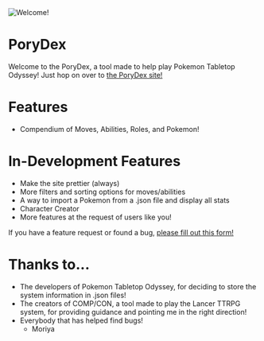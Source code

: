 <img src="https://raw.githubusercontent.com/Arcranmon/porydex/master/src/assets/pokemon/474.png" title="Welcome!" alt="Welcome!">

# PoryDex

Welcome to the PoryDex, a tool made to help play Pokemon Tabletop Odyssey! Just hop on over to <a href="https://porydex.app">the PoryDex site!</a>

# Features
- Compendium of Moves, Abilities, Roles, and Pokemon!

# In-Development Features
- Make the site prettier (always)
- More filters and sorting options for moves/abilities
- A way to import a Pokemon from a .json file and display all stats
- Character Creator
- More features at the request of users like you!

If you have a feature request or found a bug, <a href="https://docs.google.com/forms/d/e/1FAIpQLSdCjN1-cftS0RHxnauCORvX6CzK1n5ICugoB0x9V8ldWMntOw/viewform?usp=sf_link">please fill out this form!</a>

# Thanks to...
- The developers of Pokemon Tabletop Odyssey, for deciding to store the system information in .json files!
- The creators of COMP/CON, a tool made to play the Lancer TTRPG system, for providing guidance and pointing me in the right direction!
- Everybody that has helped find bugs!
  - Moriya
